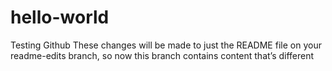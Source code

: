 # hello-world
Testing Github
These changes will be made to just the README file on your readme-edits branch, so now this branch contains content that’s different
